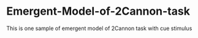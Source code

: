 # Emergent-Model-of-2Cannon-task
This is one sample of emergent model of 2Cannon task with cue stimulus

